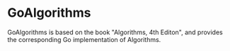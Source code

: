 GoAlgorithms
============

GoAlgorithms is based on the book "Algorithms, 4th Editon", and provides the corresponding Go implementation of Algorithms.
